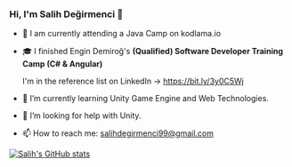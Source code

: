 ### Hi, I'm Salih Değirmenci 👋
- 🎒 I am currently attending a Java Camp on kodlama.io
- 🎓 I finished Engin Demiroğ's **(Qualified) Software Developer Training Camp (C# & Angular)**

  I'm in the reference list on LinkedIn -> https://bit.ly/3y0C5Wj
- 🌱 I’m currently learning Unity Game Engine and Web Technologies.
- 🤔 I’m looking for help with Unity.
- 📫 How to reach me: salihdegirmenci99@gmail.com

[![Salih's GitHub stats](https://github-readme-stats.vercel.app/api?username=salihdeg)](https://github.com/salihdeg/github-readme-stats)
  
<!--
**salihdeg/salihdeg** is a ✨ _special_ ✨ repository because its `README.md` (this file) appears on your GitHub profile.

Here are some ideas to get you started:

- 🔭 I’m currently working on ...
-🌱 I’m currently learning Unity Game Engine and Web Technologies
- 👯 I’m looking to collaborate on ...
-🤔 I’m looking for help with Unity
- 💬 Ask me about ...
- 📫 How to reach me: ...
- 😄 Pronouns: ...
- ⚡ Fun fact: ...
-->
